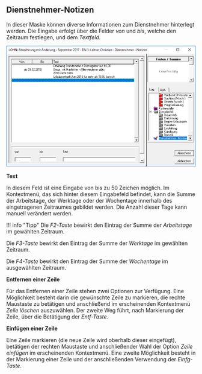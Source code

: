 ## Dienstnehmer-Notizen

In dieser Maske können diverse Informationen zum Dienstnehmer hinterlegt werden. Die Eingabe erfolgt über die Felder *von* und *bis*, welche den Zeitraum festlegen, und dem *Textfeld*.

![Image](<img/image140.png>)

**Text**

In diesem Feld ist eine Eingabe von bis zu 50 Zeichen möglich. Im Kontextmenü, das sich hinter diesem Eingabefeld befindet, kann die Summe der Arbeitstage, der Werktage oder der Wochentage innerhalb des eingetragenen Zeitraumes gebildet werden. Die Anzahl dieser Tage kann manuell verändert werden.

!!! info "Tipp"
    Die *F2-Taste* bewirkt den Eintrag der Summe der *Arbeitstage* im gewählten Zeitraum.

Die *F3-Taste* bewirkt den Eintrag der Summe der *Werktage* im gewählten Zeitraum.

Die *F4-Taste* bewirkt den Eintrag der Summe der *Wochentage* im ausgewählten Zeitraum.

**Entfernen einer Zeile**

Für das Entfernen einer Zeile stehen zwei Optionen zur Verfügung. Eine Möglichkeit besteht darin die gewünschte Zeile zu markieren, die rechte Maustaste zu betätigen und anschließend im erscheinenden Kontextmenü *Zeile löschen* auszuwählen. Der zweite Weg führt, nach Markierung der Zeile, über die Betätigung der *Entf-Taste*.

**Einfügen einer Zeile**

Eine Zeile markieren (die neue Zeile wird oberhalb dieser eingefügt), betätigen der rechten Maustaste und anschließender Wahl der Option *Zeile einfügen* im erscheinenden Kontextmenü. Eine zweite Möglichkeit besteht in der Markierung einer Zeile und der anschließenden Verwendung der *Einfg-Taste*.